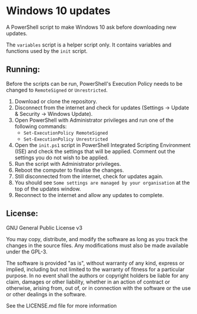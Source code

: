 # Windows 10 updates


A PowerShell script to make Windows 10 ask before downloading new updates.

The `variables` script is a helper script only. It contains variables and functions used by the `init` script.


## Running:
Before the scripts can be run, PowerShell's Execution Policy needs to be changed to `RemoteSigned` or `Unrestricted`.
1. Download or clone the repository.
1. Disconnect from the internet and check for updates (Settings -> Update & Security -> Windows Update).
1. Open PowerShell with Administrator privileges and run one of the following commands:
   * `Set-ExecutionPolicy RemoteSigned`
   * `Set-ExecutionPolicy Unrestricted`
1. Open the `init.ps1` script in PowerShell Integrated Scripting Environment (ISE) and check the settings that will be applied. Comment out the settings you do not wish to be applied.
1. Run the script with Administrator privileges.
1. Reboot the computer to finalise the changes.
1. Still disconnected from the internet, check for updates again.
1. You should see ` Some settings are managed by your organisation ` at the top of the updates window.
1. Reconnect to the internet and allow any updates to complete.

## License:
GNU General Public License v3

You may copy, distribute, and modify the software as long as you track the changes in the source files. Any modifications must also be made available under the GPL-3.

The software is provided "as is", without warranty of any kind, express or implied, including but not limited to the warranty of fitness for a particular purpose. In no event shall the authors or copyright holders be liable for any claim, damages or other liability, whether in an action of contract or otherwise, arising from, out of, or in connection with the software or the use or other dealings in the software.

See the LICENSE.md file for more information
